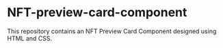 # NFT-preview-card-component
This repository contains an NFT Preview Card Component designed using HTML and CSS.
